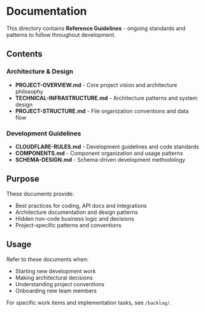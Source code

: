 # Documentation

This directory contains **Reference Guidelines** - ongoing standards and patterns to follow throughout development.

## Contents

### Architecture & Design
- **PROJECT-OVERVIEW.md** - Core project vision and architecture philosophy
- **TECHNICAL-INFRASTRUCTURE.md** - Architecture patterns and system design
- **PROJECT-STRUCTURE.md** - File organization conventions and data flow

### Development Guidelines
- **CLOUDFLARE-RULES.md** - Development guidelines and code standards
- **COMPONENTS.md** - Component organization and usage patterns
- **SCHEMA-DESIGN.md** - Schema-driven development methodology

## Purpose

These documents provide:
- Best practices for coding, API docs and integrations
- Architecture documentation and design patterns
- Hidden non-code business logic and decisions
- Project-specific patterns and conventions

## Usage

Refer to these documents when:
- Starting new development work
- Making architectural decisions
- Understanding project conventions
- Onboarding new team members

For specific work items and implementation tasks, see `/backlog/`.